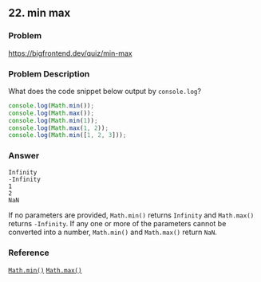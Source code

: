## 22. min max

### Problem

https://bigfrontend.dev/quiz/min-max

### Problem Description

What does the code snippet below output by `console.log`?

```js
console.log(Math.min());
console.log(Math.max());
console.log(Math.min(1));
console.log(Math.max(1, 2));
console.log(Math.min([1, 2, 3]));
```

### Answer

```
Infinity
-Infinity
1
2
NaN
```

If no parameters are provided, `Math.min()` returns `Infinity` and `Math.max()` returns `-Infinity`. If any one or more of the parameters cannot be converted into a number, `Math.min()` and `Math.max()` return `NaN`.

### Reference

[`Math.min()`](https://developer.mozilla.org/en-US/docs/Web/JavaScript/Reference/Global_Objects/Math/min)
[`Math.max()`](https://developer.mozilla.org/en-US/docs/Web/JavaScript/Reference/Global_Objects/Math/max)
